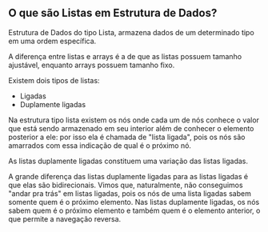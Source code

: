 ## O que são Listas em Estrutura de Dados?

Estrutura de Dados do tipo Lista, armazena dados de um determinado tipo em uma ordem específica.

A diferença entre listas e arrays é a de que as listas possuem tamanho ajustável, enquanto arrays possuem tamanho fixo.

Existem dois tipos de listas:

- Ligadas
- Duplamente ligadas

Na estrutura tipo lista existem os nós onde cada um de nós conhece o valor que está sendo armazenado em seu interior além de conhecer o elemento posterior a ele: por isso ela é chamada de "lista ligada", pois os nós são amarrados com essa indicação de qual é o próximo nó.

As listas duplamente ligadas constituem uma variação das listas ligadas.

A grande diferença das listas duplamente ligadas para as listas ligadas é que elas são bidirecionais. Vimos que, naturalmente, 
não conseguimos "andar pra trás" em listas ligadas, pois os nós de uma lista ligadas sabem somente quem é o próximo elemento. 
Nas listas duplamente ligadas, os nós sabem quem é o próximo elemento e também quem é o elemento anterior, o que permite a 
navegação reversa.

